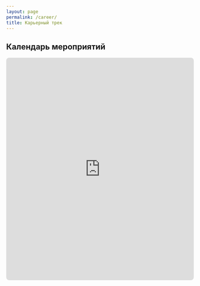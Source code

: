 ```yaml
---
layout: page
permalink: /career/
title: Карьерный трек
---
```


## Календарь мероприятий

<div class="calendar-container">
  <iframe 
    src="https://calendar.yandex.ru/embed/list?layer_ids=34640123&layer_names=Онлайн-магистратура&tz_id=Europe%2FMoscow&uid=2246487652" 
    class="yandex-calendar"
    frameborder="0"
    scrolling="yes"
    allowfullscreen
    loading="lazy"
    style="width: 100%; height: 600px; border: none;">
  </iframe>
</div>

<style>
.calendar-container {
  width: 100%;
  max-width: 100%;
  margin: 1rem 0;
  border-radius: 8px;
  overflow: hidden;
}

@media (max-width: 768px) {
  .calendar-container iframe {
    height: 500px;
  }
}

@media (max-width: 480px) {
  .calendar-container iframe {
    height: 400px;
  }
}
</style>